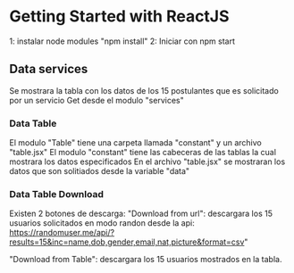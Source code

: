 # Getting Started with ReactJS

1: instalar node modules "npm install"
2: Iniciar con npm start 

## Data services

Se mostrara la tabla con los datos de los 15 postulantes que es solicitado por un servicio Get desde el modulo "services"

### Data Table

El modulo "Table" tiene una carpeta llamada "constant" y un archivo "table.jsx"
El modulo "constant" tiene las cabeceras de las tablas la cual mostrara los datos especificados
En el archivo "table.jsx" se mostraran los datos que son solitiados desde la variable "data"

### Data Table Download

Existen 2 botones de descarga:
"Download from url": descargara los 15 usuarios solicitados en modo randon desde la api: 
  https://randomuser.me/api/?results=15&inc=name,dob,gender,email,nat,picture&format=csv"
  
"Download from Table": descargara los 15 usuarios mostrados en la tabla.

